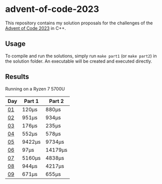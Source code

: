 # advent-of-code-2023
This repository contains my solution proposals for the challenges of the [Advent of Code 2023](https://adventofcode.com/2023) in C++.

## Usage
To compile and run the solutions, simply run `make part1` (or `make part2`) in the solution folder. An executable will be created and executed directly.

## Results
Running on a Ryzen 7 5700U

| Day | Part 1 | Part 2 |
| --- | ------ | ------ |
| [01](https://adventofcode.com/2023/day/1)  |  120µs |  880µs |
| [02](https://adventofcode.com/2023/day/2)  |  951µs |  934µs |
| [03](https://adventofcode.com/2023/day/3)  |  176µs |  235µs |
| [04](https://adventofcode.com/2023/day/4)  |  552µs |  578µs |
| [05](https://adventofcode.com/2023/day/5)  |  9422µs |  9734µs |
| [06](https://adventofcode.com/2023/day/6)  |  97µs |  14179µs |
| [07](https://adventofcode.com/2023/day/7)  |  5160µs |  4838µs |
| [08](https://adventofcode.com/2023/day/8)  |  944µs |  4217µs |
| [09](https://adventofcode.com/2023/day/9)  |  671µs |  655µs |